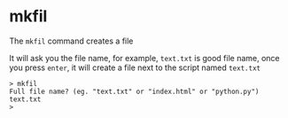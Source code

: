 # mkfil

The `mkfil` command creates a file

It will ask you the file name, for example, `text.txt` is good file name, once you press `enter`, it will create a file next to the script named `text.txt`

```
> mkfil
Full file name? (eg. "text.txt" or "index.html" or "python.py")
text.txt
>
```

